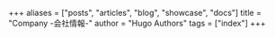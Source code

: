 +++
aliases = ["posts", "articles", "blog", "showcase", "docs"]
title = "Company -会社情報-"
author = "Hugo Authors"
tags = ["index"]
+++
